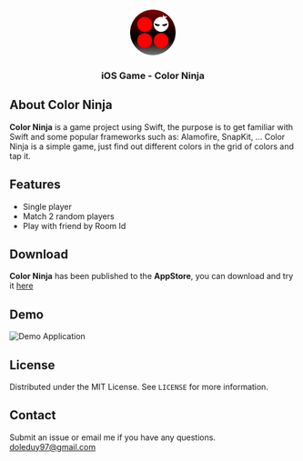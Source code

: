 <!-- PROJECT LOGO -->
<br />
<p align="center">
  <a href="https://github.com/othneildrew/Best-README-Template">
    <img src="images/logo.png" alt="Logo" width="80" height="80">
  </a>
  <h3 align="center">iOS Game - Color Ninja</h3>
</p>


## About Color Ninja
**Color Ninja** is a game project using Swift, the purpose is to get familiar with Swift and some popular frameworks such as: Alamofire, SnapKit, ... 
Color Ninja is a simple game, just find out different colors in the grid of colors and tap it.

## Features
- Single player
- Match 2 random players
- Play with friend by Room Id

## Download
**Color Ninja** has been published to the **AppStore**, you can download and try it [here](https://apps.apple.com/vn/app/find-different-color-2-players/id1516759930)

## Demo
![Demo Application](https://github.com/hcnhatnam/GPSocial/blob/master/Resource/gifOfficalLight.gif)

## License
Distributed under the MIT License. See `LICENSE` for more information.

## Contact
Submit an issue or email me if you have any questions.  [doleduy97@gmail.com](mailto:doleduy97@gmail.com)
